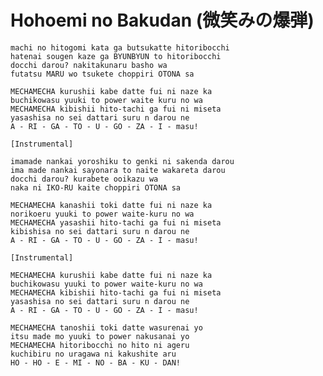 Hohoemi no Bakudan (微笑みの爆弾)
==============================

    machi no hitogomi kata ga butsukatte hitoribocchi
    hatenai sougen kaze ga BYUNBYUN to hitoribocchi
    docchi darou? nakitakunaru basho wa
    futatsu MARU wo tsukete choppiri OTONA sa

    MECHAMECHA kurushii kabe datte fui ni naze ka
    buchikowasu yuuki to power waite kuru no wa
    MECHAMECHA kibishii hito-tachi ga fui ni miseta
    yasashisa no sei dattari suru n darou ne
    A - RI - GA - TO - U - GO - ZA - I - masu!

    [Instrumental]

    imamade nankai yoroshiku to genki ni sakenda darou
    ima made nankai sayonara to naite wakareta darou
    docchi darou? kurabete ooikazu wa
    naka ni IKO-RU kaite choppiri OTONA sa

    MECHAMECHA kanashii toki datte fui ni naze ka
    norikoeru yuuki to power waite-kuru no wa
    MECHAMECHA yasashii hito-tachi ga fui ni miseta
    kibishisa no sei dattari suru n darou ne
    A - RI - GA - TO - U - GO - ZA - I - masu!

    [Instrumental]

    MECHAMECHA kurushii kabe datte fui ni naze ka
    buchikowasu yuuki to power waite-kuru no wa
    MECHAMECHA kibishii hito-tachi ga fui ni miseta
    yasashisa no sei dattari suru n darou ne
    A - RI - GA - TO - U - GO - ZA - I - masu!

    MECHAMECHA tanoshii toki datte wasurenai yo
    itsu made mo yuuki to power nakusanai yo
    MECHAMECHA hitoribocchi no hito ni ageru
    kuchibiru no uragawa ni kakushite aru
    HO - HO - E - MI - NO - BA - KU - DAN!
